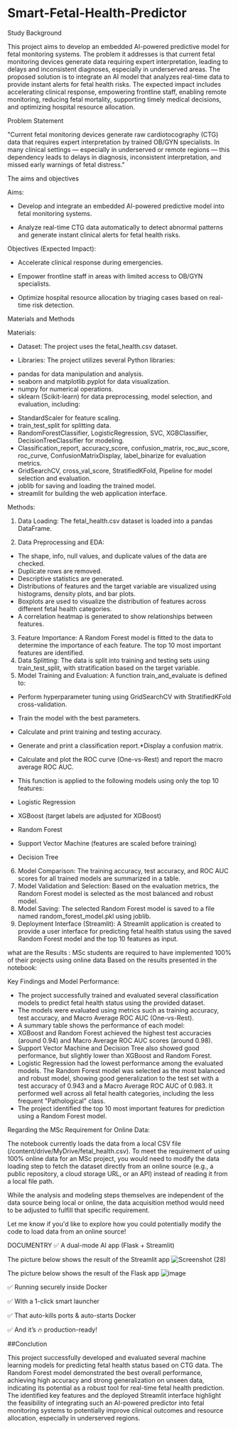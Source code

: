 # Smart-Fetal-Health-Predictor

Study Background

This project aims to develop an embedded AI-powered predictive model for fetal monitoring systems. The problem it addresses is that current fetal monitoring devices generate data requiring expert interpretation, leading to delays and inconsistent diagnoses, especially in underserved areas. The proposed solution is to integrate an AI model that analyzes real-time data to provide instant alerts for fetal health risks. The expected impact includes accelerating clinical response, empowering frontline staff, enabling remote monitoring, reducing fetal mortality, supporting timely medical decisions, and optimizing hospital resource allocation.


Problem Statement

"Current fetal monitoring devices generate raw cardiotocography (CTG) data that requires expert interpretation by trained OB/GYN specialists. In many clinical settings — especially in underserved or remote regions — this dependency leads to delays in diagnosis, inconsistent interpretation, and missed early warnings of fetal distress."


The aims and objectives

Aims:

* Develop and integrate an embedded AI-powered predictive model into fetal monitoring systems.

* Analyze real-time CTG data automatically to detect abnormal patterns and generate instant clinical alerts for fetal health risks.

Objectives (Expected Impact):

* Accelerate clinical response during emergencies.

* Empower frontline staff in areas with limited access to OB/GYN specialists.

* Optimize hospital resource allocation by triaging cases based on real-time risk detection.

Materials and Methods

Materials:

 * Dataset: The project uses the fetal_health.csv dataset.

 * Libraries: The project utilizes several Python libraries:
  - pandas for data manipulation and analysis.
  - seaborn and matplotlib.pyplot for data visualization.
  - numpy for numerical operations.
  - sklearn (Scikit-learn) for data preprocessing, model selection, and evaluation, including:
  * StandardScaler for feature scaling.
  * train_test_split for splitting data.
  * RandomForestClassifier,     LogisticRegression, SVC, XGBClassifier, DecisionTreeClassifier for modeling.
  * Classification_report, accuracy_score, confusion_matrix, roc_auc_score, roc_curve, ConfusionMatrixDisplay, label_binarize for evaluation metrics.
  * GridSearchCV, cross_val_score, StratifiedKFold, Pipeline for model selection and evaluation.
* joblib for saving and loading the trained model.
* streamlit for building the web application interface.

Methods:

1. Data Loading: The fetal_health.csv dataset is loaded into a pandas DataFrame.

2. Data Preprocessing and EDA:

* The shape, info, null values, and duplicate values of the data are checked.
* Duplicate rows are removed.
* Descriptive statistics are generated.
* Distributions of features and the target variable are visualized using histograms, density plots, and bar plots.
* Boxplots are used to visualize the distribution of features across different fetal health categories.
* A correlation heatmap is generated to show relationships between features.
3. Feature Importance: A Random Forest model is fitted to the data to determine the importance of each feature. The top 10 most important features are identified.
4. Data Splitting: The data is split into training and testing sets using train_test_split, with stratification based on the target variable.
5. Model Training and Evaluation: A function train_and_evaluate is defined to:
* Perform hyperparameter tuning using GridSearchCV with StratifiedKFold cross-validation.
* Train the model with the best parameters.
* Calculate and print training and testing accuracy.
* Generate and print a classification report.*Display a confusion matrix.
* Calculate and plot the ROC curve (One-vs-Rest) and report the macro average ROC AUC.
* This function is applied to the following models using only the top 10 features:

 * Logistic Regression
 * XGBoost (target labels are adjusted for XGBoost)
 * Random Forest
 * Support Vector Machine (features are scaled before training)
 * Decision Tree

6. Model Comparison: The training accuracy, test accuracy, and ROC AUC scores for all trained models are summarized in a table.
7. Model Validation and Selection: Based on the evaluation metrics, the Random Forest model is selected as the most balanced and robust model.
8. Model Saving: The selected Random Forest model is saved to a file named random_forest_model.pkl using joblib.
9. Deployment Interface (Streamlit): A Streamlit application is created to provide a user interface for predicting fetal health status using the saved Random Forest model and the top 10 features as input.

what are the Results : MSc students are required to have implemented 100% of their projects using online data
Based on the results presented in the notebook:

Key Findings and Model Performance:

* The project successfully trained and evaluated several classification models to predict fetal health status using the provided dataset.
* The models were evaluated using metrics such as training accuracy, test accuracy, and Macro Average ROC AUC (One-vs-Rest).
* A summary table shows the performance of each model:
 * XGBoost and Random Forest achieved the highest test accuracies (around 0.94) and Macro Average ROC AUC scores (around 0.98).
 * Support Vector Machine and Decision Tree also showed good performance, but slightly lower than XGBoost and Random Forest.
 * Logistic Regression had the lowest performance among the evaluated models.
The Random Forest model was selected as the most balanced and robust model, showing good generalization to the test set with a test accuracy of 0.943 and a Macro Average ROC AUC of 0.983. It performed well across all fetal health categories, including the less frequent "Pathological" class.
 * The project identified the top 10 most important features for prediction using a Random Forest model.

Regarding the MSc Requirement for Online Data:

The notebook currently loads the data from a local CSV file (/content/drive/MyDrive/fetal_health.csv). To meet the requirement of using 100% online data for an MSc project, you would need to modify the data loading step to fetch the dataset directly from an online source (e.g., a public repository, a cloud storage URL, or an API) instead of reading it from a local file path.

While the analysis and modeling steps themselves are independent of the data source being local or online, the data acquisition method would need to be adjusted to fulfill that specific requirement.

Let me know if you'd like to explore how you could potentially modify the code to load data from an online source!

DOCUMENTRY
✅ A dual-mode AI app (Flask + Streamlit)

The picture below shows the result of the Streamlit app
![Screenshot (28)](https://github.com/user-attachments/assets/6db3c6fd-f47e-4c21-9237-6c091f23685b)

The picture below shows the result of the Flask app
![image](https://github.com/user-attachments/assets/4d88f996-f784-498b-a566-bcd27d3c77e3)


✅ Running securely inside Docker

✅ With a 1-click smart launcher

✅ That auto-kills ports & auto-starts Docker

✅ And it’s 🔥 production-ready!



##Conclution

This project successfully developed and evaluated several machine learning models for predicting fetal health status based on CTG data. The Random Forest model demonstrated the best overall performance, achieving high accuracy and strong generalization on unseen data, indicating its potential as a robust tool for real-time fetal health prediction. The identified key features and the deployed Streamlit interface highlight the feasibility of integrating such an AI-powered predictor into fetal monitoring systems to potentially improve clinical outcomes and resource allocation, especially in underserved regions.



